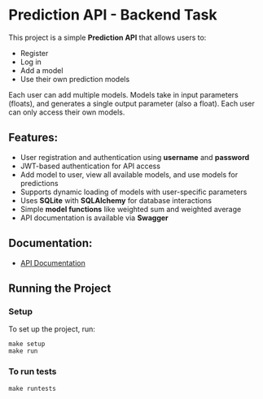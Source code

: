 # Prediction API - Backend Task
This project is a simple **Prediction API** that allows users to:
- Register
- Log in
- Add a model
- Use their own prediction models

Each user can add multiple models. Models take in input parameters 
(floats), and generates a single output parameter (also a float).
Each user can only access their own models.

## Features:
- User registration and authentication using **username** and **password**
- JWT-based authentication for API access
- Add model to user, view all available models, and use models for
predictions
- Supports dynamic loading of models with user-specific parameters
- Uses **SQLite** with **SQLAlchemy** for database interactions
- Simple **model functions** like weighted sum and weighted average
- API documentation is available via **Swagger**

## Documentation:
- [API Documentation](http://localhost:5001)

## Running the Project
### Setup
To set up the project, run:
```commandline
make setup
make run
```

### To run tests
```commandline
make runtests
```